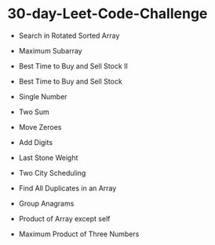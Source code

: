 # 30-day-Leet-Code-Challenge

 - Search in Rotated Sorted Array

 - Maximum Subarray
 
 - Best Time to Buy and Sell Stock II
 
 - Best Time to Buy and Sell Stock
 
 - Single Number

 - Two Sum

 - Move Zeroes
 
 - Add Digits

 - Last Stone Weight
 
 - Two City Scheduling
 
 - Find All Duplicates in an Array
 
 - Group Anagrams
 
 - Product of Array except self
 
 - Maximum Product of Three Numbers
